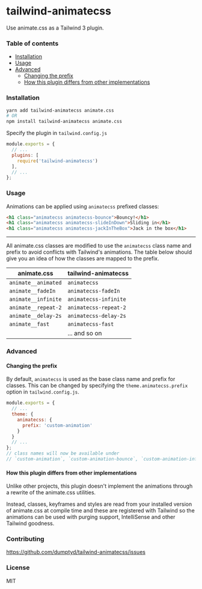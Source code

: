 # tailwind-animatecss

Use animate.css as a Tailwind 3 plugin.

### Table of contents

- [Installation](#installation)
- [Usage](#usage)
- [Advanced](#advanced)
  - [Changing the prefix](#changing-the-prefix)
  - [How this plugin differs from other implementations](#how-this-project-differs-from-other-implementations)

### Installation

```sh
yarn add tailwind-animatecss animate.css
# OR
npm install tailwind-animatecss animate.css
```

Specify the plugin in `tailwind.config.js`

```js
module.exports = {
  // ...
  plugins: [
    require('tailwind-animatecss')
  ],
  // ...
};
```

### Usage

Animations can be applied using `animatecss` prefixed classes:

```html
<h1 class="animatecss animatecss-bounce">Bouncy!</h1>
<h1 class="animatecss animatecss-slideInDown">Sliding in</h1>
<h1 class="animatecss animatecss-jackInTheBox">Jack in the box</h1>
```

---

All animate.css classes are modified to use the `animatecss` class name and prefix to avoid conflicts with Tailwind's animations. The table below should give you an idea of how the classes are mapped to the prefix.

| animate.css | tailwind-animatecss |
| - | - |
| `animate__animated` | `animatecss` |
| `animate__fadeIn` | `animatecss-fadeIn` |
| `animate__infinite` | `animatecss-infinite` |
| `animate__repeat-2` | `animatecss-repeat-2` |
| `animate__delay-2s` | `animatecss-delay-2s` |
| `animate__fast` | `animatecss-fast` |
| | ... and so on |

### Advanced

#### Changing the prefix

By default, `animatecss` is used as the base class name and prefix for classes. This can be changed by specifying the `theme.animatecss.prefix` option in `tailwind.config.js`.

```js
module.exports = {
  // ...
  theme: {
    animatecss: {
      prefix: 'custom-animation'
    }
  }
  // ...
};
// class names will now be available under
// `custom-animation`, `custom-animation-bounce`, `custom-animation-infinite` and so on.
```

#### How this plugin differs from other implementations

Unlike other projects, this plugin doesn't implement the animations through a rewrite of the animate.css utilities.

Instead, classes, keyframes and styles are read from your installed version of animate.css at compile time and these are registered with Tailwind so the animations can be used with purging support, IntelliSense and other Tailwind goodness.

### Contributing

https://github.com/dumptyd/tailwind-animatecss/issues

### License

MIT
